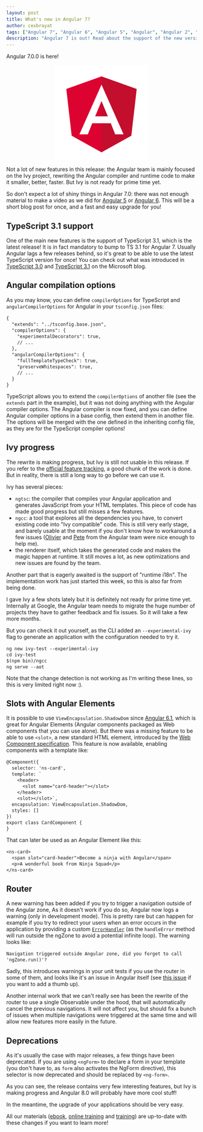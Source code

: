 ```yaml
---
layout: post
title: What's new in Angular 7?
author: cexbrayat
tags: ["Angular 7", "Angular 6", "Angular 5", "Angular", "Angular 2", "Angular 4"]
description: "Angular 7 is out! Read about the support of the new versions of TypeScript, the progress made on Ivy, the router features and the deprecations introduced!"
---
```


Angular&nbsp;7.0.0 is here!

<p style="text-align: center;">
  <a href="https://github.com/angular/angular/blob/master/CHANGELOG.md#700-2018-10-18">
    <img class="rounded img-fluid" style="max-width: 100%" src="/assets/images/angular.png" alt="Angular logo" />
  </a>
</p>

Not a lot of new features in this release:
the Angular team is mainly focused on the Ivy project,
rewriting the Angular compiler and runtime code to make it smaller, better, faster.
But Ivy is not ready for prime time yet.

So don't expect a lot of shiny things in Angular 7.0:
there was not enough material to make a video as we did for [Angular 5](/2017/11/02/what-is-new-angular-5/) or [Angular 6](/2018/05/04/what-is-new-angular-6/).
This will be a short blog post for once,
and a fast and easy upgrade for you!

## TypeScript 3.1 support

One of the main new features is the support of TypeScript 3.1,
which is the latest release! It is in fact mandatory to bump to TS 3.1 for Angular 7.
Usually Angular lags a few releases behind,
so it's great to be able to use the latest TypeScript version for once!
You can check out what was introduced in [TypeScript 3.0](https://blogs.msdn.microsoft.com/typescript/2018/07/30/announcing-typescript-3-0/) and [TypeScript 3.1](https://blogs.msdn.microsoft.com/typescript/announcing-typescript-3-1/) on the Microsoft blog.

## Angular compilation options

As you may know, you can define `compilerOptions` for TypeScript
and `angularCompilerOptions` for Angular in your `tsconfig.json` files:

    {
      "extends": "../tsconfig.base.json",
      "compilerOptions": {
        "experimentalDecorators": true,
        // ...
      },
      "angularCompilerOptions": {
        "fullTemplateTypeCheck": true,
        "preserveWhitespaces": true,
        // ...
      }
    }

TypeScript allows you to extend the `compilerOptions` of another file
(see the `extends` part in the example),
but it was not doing anything with the Angular compiler options.
The Angular compiler is now fixed,
and you can define Angular compiler options in a base config,
then extend them in another file.
The options will be merged with the one defined in the inheriting config file,
as they are for the TypeScript compiler options!

## Ivy progress

The rewrite is making progress, but Ivy is still not usable in this release.
If you refer to the [official feature tracking](https://github.com/angular/angular/blob/master/packages/core/src/render3/STATUS.md),
a good chunk of the work is done.
But in reality, there is still a long way to go before we can use it.

Ivy has several pieces:

- `ngtsc`: the compiler that compiles your Angular application and generates JavaScript from your HTML templates. This piece of code has made good progress but still misses a few features.
- `ngcc`: a tool that explores all the dependencies you have, to convert existing code into "Ivy compatible" code. This is still very early stage, and barely usable at the moment if you don't know how to workaround a few issues
([Olivier](https://twitter.com/OCombe) and [Pete](https://twitter.com/petebd) from the Angular team were nice enough to help me).
- the renderer itself, which takes the generated code and makes the magic happen at runtime. It still moves a lot, as new optimizations and new issues are found by the team.

Another part that is eagerly awaited is the support of "runtime i18n".
The implementation work has just started this week,
so this is also far from being done.

I gave Ivy a few shots lately but it is definitely not ready for prime time yet.
Internally at Google, the Angular team needs to migrate the huge number of projects
they have to gather feedback and fix issues.
So it will take a few more months.

But you can check it out yourself, as the CLI added an `--experimental-ivy` flag
to generate an application with the configuration needed to try it.

    ng new ivy-test --experimental-ivy
    cd ivy-test
    $(npm bin)/ngcc
    ng serve --aot

Note that the change detection is not working as I'm writing these lines,
so this is very limited right now :).

## Slots with Angular Elements

It is possible to use `ViewEncapsulation.ShadowDom` since
[Angular 6.1](/2018/07/26/what-is-new-angular-6.1/),
which is great for Angular Elements
(Angular components packaged as Web components that you can use alone).
But there was a missing feature to be able to use `<slot>`,
a new standard HTML element, introduced by the
[Web Component specification](https://developer.mozilla.org/en-US/docs/Web/Web_Components).
This feature is now available,
enabling components with a template like:

    @Component({
      selector: 'ns-card',
      template: `
        <header>
          <slot name="card-header"></slot>
        </header>
        <slot></slot>`,
      encapsulation: ViewEncapsulation.ShadowDom,
      styles: []
    })
    export class CardComponent {
    }

That can later be used as an Angular Element like this:

    <ns-card>
      <span slot="card-header">Become a ninja with Angular</span>
      <p>A wonderful book from Ninja Squad</p>
    </ns-card>

## Router

A new warning has been added if you try to trigger a navigation outside of the Angular zone,
As it doesn't work if you do so,
Angular now logs a warning (only in development mode).
This is pretty rare but can happen for example
if you try to redirect your users when an error occurs in the application
by providing a custom [`ErrorHandler`](https://angular.io/api/core/ErrorHandler)
(as the `handleError` method will run outside the ngZone to avoid a potential infinite loop).
The warning looks like:

    Navigation triggered outside Angular zone, did you forget to call 'ngZone.run()'?

Sadly, this introduces warnings in your unit tests if you use the router in some of them,
and looks like it's an issue in Angular itself (see [this issue](https://github.com/angular/angular/issues/25837) if you want to add a thumb up).

Another internal work that we can't really see has been the rewrite of the router to
use a single Observable under the hood, that will automatically cancel the previous navigations.
It will not affect you,
but should fix a bunch of issues when multiple navigations were triggered at the same time
and will allow new features more easily in the future.

## Deprecations

As it's usually the case with major releases, a few things have been deprecated.
If you are using `<ngForm>` to declare a form in your template
(you don't have to, as `form` also activates the NgForm directive),
this selector is now deprecated and should be replaced by `<ng-form>`.

As you can see, the release contains very few interesting features,
but Ivy is making progress and Angular 8.0 will probably have more cool stuff!

In the meantime, the upgrade of your applications should be very easy.

All our materials ([ebook](https://books.ninja-squad.com/angular), [online training](https://angular-exercises.ninja-squad.com/) and [training](https://ninja-squad.com/training/angular)) are up-to-date with these changes if you want to learn more!
